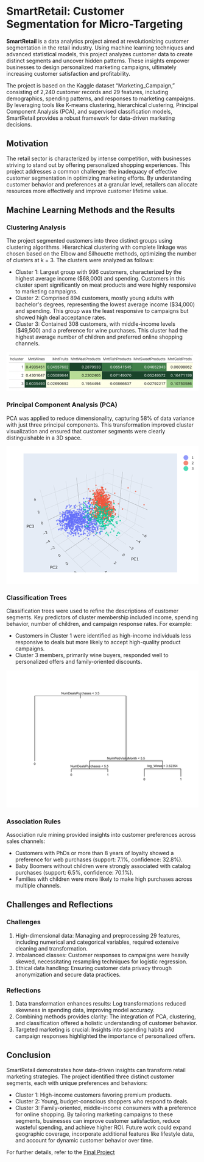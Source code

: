 # SmartRetail: Customer Segmentation for Micro-Targeting

**SmartRetail** is a data analytics project aimed at revolutionizing customer segmentation in the retail industry. Using machine learning techniques and advanced statistical models, this project analyzes customer data to create distinct segments and uncover hidden patterns. These insights empower businesses to design personalized marketing campaigns, ultimately increasing customer satisfaction and profitability.

The project is based on the Kaggle dataset “Marketing_Campaign,” consisting of 2,240 customer records and 29 features, including demographics, spending patterns, and responses to marketing campaigns. By leveraging tools like K-means clustering, hierarchical clustering, Principal Component Analysis (PCA), and supervised classification models, SmartRetail provides a robust framework for data-driven marketing decisions.

## Motivation

The retail sector is characterized by intense competition, with businesses striving to stand out by offering personalized shopping experiences. This project addresses a common challenge: the inadequacy of effective customer segmentation in optimizing marketing efforts. By understanding customer behavior and preferences at a granular level, retailers can allocate resources more effectively and improve customer lifetime value.

## Machine Learning Methods and the Results

### Clustering Analysis
The project segmented customers into three distinct groups using clustering algorithms. Hierarchical clustering with complete linkage was chosen based on the Elbow and Silhouette methods, optimizing the number of clusters at k = 3. The clusters were analyzed as follows:
- Cluster 1: Largest group with 996 customers, characterized by the highest average income ($68,000) and spending. Customers in this cluster spent significantly on meat products and were highly responsive to marketing campaigns.
- Cluster 2: Comprised 894 customers, mostly young adults with bachelor's degrees, representing the lowest average income ($34,000) and spending. This group was the least responsive to campaigns but showed high deal acceptance rates.
- Cluster 3: Contained 308 customers, with middle-income levels ($49,500) and a preference for wine purchases. This cluster had the highest average number of children and preferred online shopping channels.

![](Image/spending_table.png)

### Principal Component Analysis (PCA)
PCA was applied to reduce dimensionality, capturing 58% of data variance with just three principal components. This transformation improved cluster visualization and ensured that customer segments were clearly distinguishable in a 3D space.

![](Image/cluster_vis_pca.png)

### Classification Trees
Classification trees were used to refine the descriptions of customer segments. Key predictors of cluster membership included income, spending behavior, number of children, and campaign response rates. For example:
- Customers in Cluster 1 were identified as high-income individuals less responsive to deals but more likely to accept high-quality product campaigns.
- Cluster 3 members, primarily wine buyers, responded well to personalized offers and family-oriented discounts.

![](Image/pruned_decision_tree.png)

### Association Rules
Association rule mining provided insights into customer preferences across sales channels:
- Customers with PhDs or more than 8 years of loyalty showed a preference for web purchases (support: 7.1%, confidence: 32.8%).
- Baby Boomers without children were strongly associated with catalog purchases (support: 6.5%, confidence: 70.1%).
- Families with children were more likely to make high purchases across multiple channels.

## Challenges and Reflections

### Challenges
1.	High-dimensional data: Managing and preprocessing 29 features, including numerical and categorical variables, required extensive cleaning and transformation.
2.	Imbalanced classes: Customer responses to campaigns were heavily skewed, necessitating resampling techniques for logistic regression.
3.	Ethical data handling: Ensuring customer data privacy through anonymization and secure data practices.

### Reflections
1.	Data transformation enhances results: Log transformations reduced skewness in spending data, improving model accuracy.
2.	Combining methods provides clarity: The integration of PCA, clustering, and classification offered a holistic understanding of customer behavior.
3.	Targeted marketing is crucial: Insights into spending habits and campaign responses highlighted the importance of personalized offers.

## Conclusion

SmartRetail demonstrates how data-driven insights can transform retail marketing strategies. The project identified three distinct customer segments, each with unique preferences and behaviors:
- Cluster 1: High-income customers favoring premium products.
- Cluster 2: Young, budget-conscious shoppers who respond to deals.
- Cluster 3: Family-oriented, middle-income consumers with a preference for online shopping.
By tailoring marketing campaigns to these segments, businesses can improve customer satisfaction, reduce wasteful spending, and achieve higher ROI. Future work could expand geographic coverage, incorporate additional features like lifestyle data, and account for dynamic customer behavior over time.

For further details, refer to the [Final Project]()















